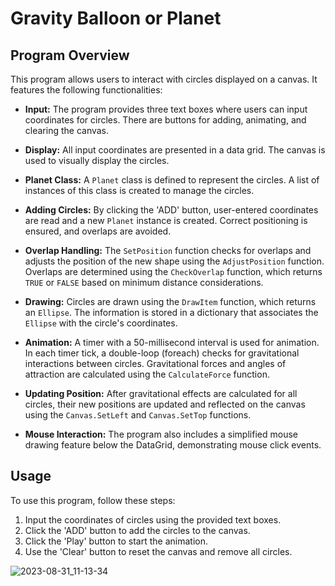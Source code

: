 # Gravity Balloon or Planet

## Program Overview

This program allows users to interact with circles displayed on a canvas. It features the following functionalities:

- **Input:** The program provides three text boxes where users can input coordinates for circles. There are buttons for adding, animating, and clearing the canvas.

- **Display:** All input coordinates are presented in a data grid. The canvas is used to visually display the circles.

- **Planet Class:** A `Planet` class is defined to represent the circles. A list of instances of this class is created to manage the circles.

- **Adding Circles:** By clicking the 'ADD' button, user-entered coordinates are read and a new `Planet` instance is created. Correct positioning is ensured, and overlaps are avoided.

- **Overlap Handling:** The `SetPosition` function checks for overlaps and adjusts the position of the new shape using the `AdjustPosition` function. Overlaps are determined using the `CheckOverlap` function, which returns `TRUE` or `FALSE` based on minimum distance considerations.

- **Drawing:** Circles are drawn using the `DrawItem` function, which returns an `Ellipse`. The information is stored in a dictionary that associates the `Ellipse` with the circle's coordinates.

- **Animation:** A timer with a 50-millisecond interval is used for animation. In each timer tick, a double-loop (foreach) checks for gravitational interactions between circles. Gravitational forces and angles of attraction are calculated using the `CalculateForce` function.

- **Updating Position:** After gravitational effects are calculated for all circles, their new positions are updated and reflected on the canvas using the `Canvas.SetLeft` and `Canvas.SetTop` functions.

- **Mouse Interaction:** The program also includes a simplified mouse drawing feature below the DataGrid, demonstrating mouse click events.

## Usage

To use this program, follow these steps:

1. Input the coordinates of circles using the provided text boxes.
2. Click the 'ADD' button to add the circles to the canvas.
3. Click the 'Play' button to start the animation.
4. Use the 'Clear' button to reset the canvas and remove all circles.


![2023-08-31_11-13-34](https://github.com/atahoseini/GravityBalloon/assets/9142175/7694a660-0f67-445b-8f16-e25b03617863)
